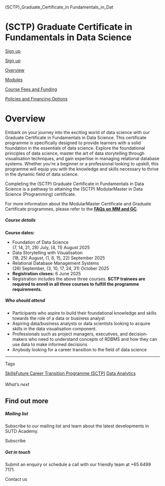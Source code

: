 (SCTP)_Graduate_Certificate_in Fundamentals_in_Dat



(SCTP) Graduate Certificate in Fundamentals in Data Science
===========================================================

[Sign up](https://forms.office.com/r/JxwUfEqptw)

[Sign up](https://forms.office.com/r/JxwUfEqptw)

[Overview](/course/sctp-gradcert-in-fundamentals-in-data-science/#tabs)

[Modules](/course/sctp-gradcert-in-fundamentals-in-data-science/modules/#tabs)

[Course Fees and Funding](/course/sctp-gradcert-in-fundamentals-in-data-science/course-fees-and-funding/#tabs)

[Policies and Financing Options](/course/sctp-gradcert-in-fundamentals-in-data-science/policies-and-financing-options/#tabs)

Overview
========

Embark on your journey into the exciting world of data science with our Graduate Certificate in Fundamentals in Data Science. This certificate programme is specifically designed to provide learners with a solid foundation in the essentials of data science. Explore the foundational principles of data science, master the art of data storytelling through visualisation techniques, and gain expertise in managing relational database systems. Whether you’re a beginner or a professional looking to upskill, this programme will equip you with the knowledge and skills necessary to thrive in the dynamic field of data science.

Completing the (SCTP) Graduate Certificate in Fundamentals in Data Science is a pathway to attaining the (SCTP) ModularMaster in Data Science (Programming) certificate.

For more information about the ModularMaster Certificate and Graduate Certificate programmes, please refer to the **[FAQs on MM and GC](/admissions/academy/modular-master/faq/)**.

##### **Course details**

**Course dates:**

* Foundation of Data Science  
  (7, 14, 21, 28) July, (4, 11) August 2025
* Data Storytelling with Visualisation  
  (18, 25) August, (1, 8, 15, 22) September 2025
* Relational Database Management Systems  
  (26) September, (3, 10, 17, 24, 31) October 2025
* **Registration closes:** 6 June 2025
* Registration includes the above three courses. **SCTP trainees are required to enroll in all three courses to fulfill the programme requirements.**

##### **Who should attend**

* Participants who aspire to build their foundational knowledge and skills towards the role of a data or business analyst
* ​Aspiring data/business analysts or data scientists looking to acquire skills in the data visualisation component.
* ​Professionals such as project managers, executives, and decision-makers who need to understand concepts of RDBMS and how they can use data to make informed decisions
* Anybody looking for a career transition to the field of data science

---

Tags

[SkillsFuture Career Transition Programme (SCTP)](/admissions/academy/courses-and-modules/?academy-type-course=794)
[Data Analytics](/admissions/academy/courses-and-modules/?discipline=1713)

###### What’s next

Find out more
-------------

##### Mailing list

Subscribe to our mailing list and learn about the latest developments in SUTD Academy.

Subscribe

##### Get in touch

Submit an enquiry or schedule a call with our friendly team at +65 6499 7171.

Contact us

